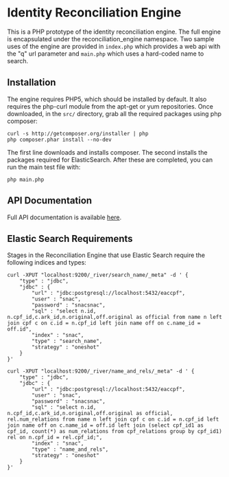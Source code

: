 # Identity Reconciliation Engine

This is a PHP prototype of the identity reconciliation engine.  The full engine is encapsulated under the reconciliation_engine namespace.  Two sample uses of the engine are provided in `index.php` which provides a web api with the "q" url parameter and `main.php` which uses a hard-coded name to search.

## Installation

The engine requires PHP5, which should be installed by default.  It also requires the php-curl module from the apt-get or yum repositories.  Once downloaded, in the `src/` directory, grab all the required packages using php composer:

    curl -s http://getcomposer.org/installer | php
    php composer.phar install --no-dev

The first line downloads and installs composer.  The second installs the packages required for ElasticSearch.  After these are completed, you can run the main test file with:

    php main.php


## API Documentation

Full API documentation is available [here](http://hott.iath.virginia.edu/reconciliation_docs).

## Elastic Search Requirements

Stages in the Reconciliation Engine that use Elastic Search require the following indices and types:

```
curl -XPUT "localhost:9200/_river/search_name/_meta" -d ' {  
    "type" : "jdbc",
    "jdbc" : {
        "url" : "jdbc:postgresql://localhost:5432/eaccpf",
        "user" : "snac",
        "password" : "snacsnac",
        "sql" : "select n.id, n.cpf_id,c.ark_id,n.original,off.original as official from name n left join cpf c on c.id = n.cpf_id left join name off on c.name_id = off.id",
        "index" : "snac",
        "type" : "search_name",
        "strategy" : "oneshot"
    }
}'

curl -XPUT "localhost:9200/_river/name_and_rels/_meta" -d ' {
    "type" : "jdbc",
    "jdbc" : {
        "url" : "jdbc:postgresql://localhost:5432/eaccpf",
        "user" : "snac",
        "password" : "snacsnac",
        "sql" : "select n.id, n.cpf_id,c.ark_id,n.original,off.original as official, rel.num_relations from name n left join cpf c on c.id = n.cpf_id left join name off on c.name_id = off.id left join (select cpf_id1 as cpf_id, count(*) as num_relations from cpf_relations group by cpf_id1) rel on n.cpf_id = rel.cpf_id;",
        "index" : "snac",
        "type" : "name_and_rels",
        "strategy" : "oneshot"
    }
}'

```
